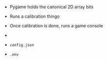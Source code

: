 #

- Pygame holds the canonical 2D array bits
- Runs a calibration thingo
- Once calibration is done, runs a game console
-

- `config.json`
- `.env`
